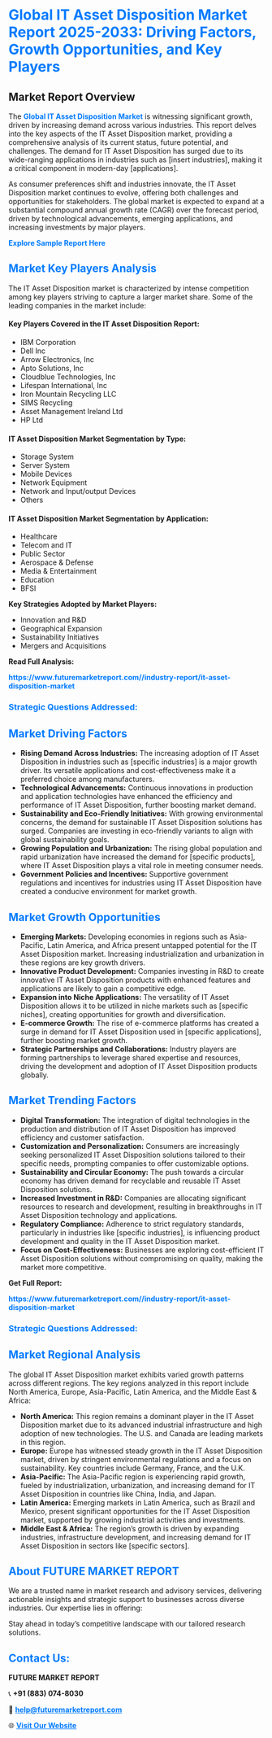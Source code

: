<h1 style="color: #007BFF;">Global IT Asset Disposition Market Report 2025-2033: Driving Factors, Growth Opportunities, and Key Players</h1>

<section id="overview">
<h2>Market Report Overview</h2>
<p>The <a href="https://www.futuremarketreport.com//industry-report/it-asset-disposition-market" style="color: #007BFF; text-decoration: none;"><strong>Global IT Asset Disposition Market</strong></a> is witnessing significant growth, driven by increasing demand across various industries. This report delves into the key aspects of the IT Asset Disposition market, providing a comprehensive analysis of its current status, future potential, and challenges. The demand for IT Asset Disposition has surged due to its wide-ranging applications in industries such as [insert industries], making it a critical component in modern-day [applications].</p>
<p>As consumer preferences shift and industries innovate, the IT Asset Disposition market continues to evolve, offering both challenges and opportunities for stakeholders. The global market is expected to expand at a substantial compound annual growth rate (CAGR) over the forecast period, driven by technological advancements, emerging applications, and increasing investments by major players.</p>
</section>

<section id="overview">
<p><a href="https://www.futuremarketreport.com//request-sample/reportId=47498" style="color: #007BFF; text-decoration: none;"><strong>Explore Sample Report Here</strong></a></p>
</section>

<section id="key-players">
<h2 style="color: #007BFF;">Market Key Players Analysis</h2>
<p>The IT Asset Disposition market is characterized by intense competition among key players striving to capture a larger market share. Some of the leading companies in the market include:</p>
<h4>Key Players Covered in the IT Asset Disposition Report:</h4>
<ul><li>IBM Corporation</li><li>Dell Inc</li><li>Arrow Electronics, Inc</li><li>Apto Solutions, Inc</li><li>Cloudblue Technologies, Inc</li><li>Lifespan International, Inc</li><li>Iron Mountain Recycling LLC</li><li>SIMS Recycling</li><li>Asset Management Ireland Ltd</li><li>HP Ltd</li></ul>
<h4>IT Asset Disposition Market Segmentation by Type:</h4>
<ul><li>Storage System</li><li>Server System</li><li>Mobile Devices</li><li>Network Equipment</li><li>Network and Input/output Devices</li><li>Others</li></ul>

<h4>IT Asset Disposition Market Segmentation by Application:</h4>
<ul><li>Healthcare</li><li>Telecom and IT</li><li>Public Sector</li><li>Aerospace &amp; Defense</li><li>Media &amp; Entertainment</li><li>Education</li><li>BFSI</li></ul>
<p><strong>Key Strategies Adopted by Market Players:</strong></p>
<ul>
<li>Innovation and R&D</li>
<li>Geographical Expansion</li>
<li>Sustainability Initiatives</li>
<li>Mergers and Acquisitions</li>
</ul>
</section>

<section>
<p><strong>Read Full Analysis: </strong></p><a href="https://www.futuremarketreport.com//industry-report/it-asset-disposition-market" style="color: #007BFF; text-decoration: none;"><strong>https://www.futuremarketreport.com//industry-report/it-asset-disposition-market</strong></a>
<h3 style="color: #007BFF;">Strategic Questions Addressed:</h3>
</section>

<section id="driving-factors">
<h2 style="color: #007BFF;">Market Driving Factors</h2>
<ul>
<li><strong>Rising Demand Across Industries:</strong> The increasing adoption of IT Asset Disposition in industries such as [specific industries] is a major growth driver. Its versatile applications and cost-effectiveness make it a preferred choice among manufacturers.</li>
<li><strong>Technological Advancements:</strong> Continuous innovations in production and application technologies have enhanced the efficiency and performance of IT Asset Disposition, further boosting market demand.</li>
<li><strong>Sustainability and Eco-Friendly Initiatives:</strong> With growing environmental concerns, the demand for sustainable IT Asset Disposition solutions has surged. Companies are investing in eco-friendly variants to align with global sustainability goals.</li>
<li><strong>Growing Population and Urbanization:</strong> The rising global population and rapid urbanization have increased the demand for [specific products], where IT Asset Disposition plays a vital role in meeting consumer needs.</li>
<li><strong>Government Policies and Incentives:</strong> Supportive government regulations and incentives for industries using IT Asset Disposition have created a conducive environment for market growth.</li>
</ul>
</section>

<section id="growth-opportunities">
<h2 style="color: #007BFF;">Market Growth Opportunities</h2>
<ul>
<li><strong>Emerging Markets:</strong> Developing economies in regions such as Asia-Pacific, Latin America, and Africa present untapped potential for the IT Asset Disposition market. Increasing industrialization and urbanization in these regions are key growth drivers.</li>
<li><strong>Innovative Product Development:</strong> Companies investing in R&D to create innovative IT Asset Disposition products with enhanced features and applications are likely to gain a competitive edge.</li>
<li><strong>Expansion into Niche Applications:</strong> The versatility of IT Asset Disposition allows it to be utilized in niche markets such as [specific niches], creating opportunities for growth and diversification.</li>
<li><strong>E-commerce Growth:</strong> The rise of e-commerce platforms has created a surge in demand for IT Asset Disposition used in [specific applications], further boosting market growth.</li>
<li><strong>Strategic Partnerships and Collaborations:</strong> Industry players are forming partnerships to leverage shared expertise and resources, driving the development and adoption of IT Asset Disposition products globally.</li>
</ul>
</section>

<section id="trending-factors">
<h2 style="color: #007BFF;">Market Trending Factors</h2>
<ul>
<li><strong>Digital Transformation:</strong> The integration of digital technologies in the production and distribution of IT Asset Disposition has improved efficiency and customer satisfaction.</li>
<li><strong>Customization and Personalization:</strong> Consumers are increasingly seeking personalized IT Asset Disposition solutions tailored to their specific needs, prompting companies to offer customizable options.</li>
<li><strong>Sustainability and Circular Economy:</strong> The push towards a circular economy has driven demand for recyclable and reusable IT Asset Disposition solutions.</li>
<li><strong>Increased Investment in R&D:</strong> Companies are allocating significant resources to research and development, resulting in breakthroughs in IT Asset Disposition technology and applications.</li>
<li><strong>Regulatory Compliance:</strong> Adherence to strict regulatory standards, particularly in industries like [specific industries], is influencing product development and quality in the IT Asset Disposition market.</li>
<li><strong>Focus on Cost-Effectiveness:</strong> Businesses are exploring cost-efficient IT Asset Disposition solutions without compromising on quality, making the market more competitive.</li>
</ul>
</section>

<section>
<p><strong>Get Full Report: </strong></p><a href="https://www.futuremarketreport.com//industry-report/it-asset-disposition-market" style="color: #007BFF; text-decoration: none;"><strong>https://www.futuremarketreport.com//industry-report/it-asset-disposition-market</strong></a>
<h3 style="color: #007BFF;">Strategic Questions Addressed:</h3>
</section>


<section id="regional-analysis">
<h2 style="color: #007BFF;">Market Regional Analysis</h2>
<p>The global IT Asset Disposition market exhibits varied growth patterns across different regions. The key regions analyzed in this report include North America, Europe, Asia-Pacific, Latin America, and the Middle East & Africa:</p>
<ul>
<li><strong>North America:</strong> This region remains a dominant player in the IT Asset Disposition market due to its advanced industrial infrastructure and high adoption of new technologies. The U.S. and Canada are leading markets in this region.</li>
<li><strong>Europe:</strong> Europe has witnessed steady growth in the IT Asset Disposition market, driven by stringent environmental regulations and a focus on sustainability. Key countries include Germany, France, and the U.K.</li>
<li><strong>Asia-Pacific:</strong> The Asia-Pacific region is experiencing rapid growth, fueled by industrialization, urbanization, and increasing demand for IT Asset Disposition in countries like China, India, and Japan.</li>
<li><strong>Latin America:</strong> Emerging markets in Latin America, such as Brazil and Mexico, present significant opportunities for the IT Asset Disposition market, supported by growing industrial activities and investments.</li>
<li><strong>Middle East & Africa:</strong> The region’s growth is driven by expanding industries, infrastructure development, and increasing demand for IT Asset Disposition in sectors like [specific sectors].</li>
</ul>
</section>

<footer>
<h2 style="color: #007BFF;">About FUTURE MARKET REPORT</h2>
<p>We are a trusted name in market research and advisory services, delivering actionable insights and strategic support to businesses across diverse industries. Our expertise lies in offering:</p>

<p>Stay ahead in today’s competitive landscape with our tailored research solutions.</p>

<h2 style="color: #007BFF;">Contact Us:</h2>
<p><strong>FUTURE MARKET REPORT</strong></p>
<p>📞 <strong>+91 (883) 074-8030</strong></p>
<p>📧 <strong><a href="mailto:help@futuremarketreport.com" style="color: #007BFF;">help@futuremarketreport.com</a></strong></p>
<p>🌐 <strong><a href="https://www.futuremarketreport.com/" style="color: #007BFF;">Visit Our Website</a></strong></p>
</footer>